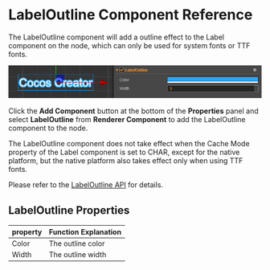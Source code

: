 # LabelOutline Component Reference

The LabelOutline component will add a outline effect to the Label component on the node, which can only be used for system fonts or TTF fonts.

![label-outline](label/label-outline.png)

Click the **Add Component** button at the bottom of the **Properties** panel and select **LabelOutline** from **Renderer Component** to add the LabelOutline component to the node.

The LabelOutline component does not take effect when the Cache Mode property of the Label component is set to CHAR, except for the native platform, but the native platform also takes effect only when using TTF fonts.

Please refer to the [LabelOutline API](../../../api/en/classes/LabelOutline.html) for details.

## LabelOutline Properties

| property | Function Explanation
| ------ | ------ |
| Color | The outline color
| Width | The outline width
